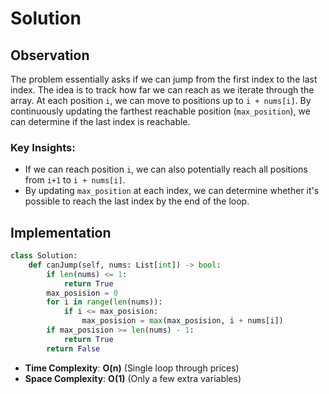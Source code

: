 # Solution  

## Observation  

The problem essentially asks if we can jump from the first index to the last index. The idea is to track how far we can reach as we iterate through the array. At each position `i`, we can move to positions up to `i + nums[i]`. By continuously updating the farthest reachable position (`max_position`), we can determine if the last index is reachable.

### Key Insights:
- If we can reach position `i`, we can also potentially reach all positions from `i+1` to `i + nums[i]`.
- By updating `max_position` at each index, we can determine whether it's possible to reach the last index by the end of the loop.

## Implementation  

```python
class Solution:
    def canJump(self, nums: List[int]) -> bool:
        if len(nums) <= 1:
            return True
        max_posision = 0
        for i in range(len(nums)):
            if i <= max_posision:
                max_posision = max(max_posision, i + nums[i])
        if max_posision >= len(nums) - 1:
            return True
        return False
```

- **Time Complexity**: **O(n)** (Single loop through prices)
- **Space Complexity**: **O(1)** (Only a few extra variables)